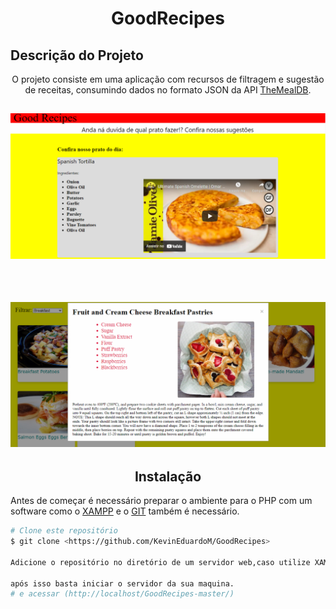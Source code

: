  <h1 align="center">GoodRecipes </h1>
 
 ## Descrição do Projeto
<p align="center">O projeto consiste em uma aplicação com recursos de filtragem e sugestão de receitas, consumindo dados no formato JSON da API <a href="https://www.themealdb.com/">TheMealDB</a>.</p>

<h2 align="center">
  <img alt="imagem Aplicação" title="#GoodRecipes" src='Screenshots\img1.PNG' />
</h2> <br>
<h2 align="center">
  <img alt="imagem Aplicação" title="#GoodRecipes" src='Screenshots\img2.PNG'  />
</h2>

## <center> Instalação </center>
Antes de começar é necessário preparar o ambiente para o PHP com um software como o [XAMPP](https://www.apachefriends.org/pt_br/index.html) e o  [GIT](https://git-scm.com/) também é necessário. 

```bash
# Clone este repositório
$ git clone <https://github.com/KevinEduardoM/GoodRecipes>

Adicione o repositório no diretório de um servidor web,caso utilize XAMPP o caminho é xampp\htdocs

após isso basta iniciar o servidor da sua maquina.
# e acessar (http://localhost/GoodRecipes-master/)
```

